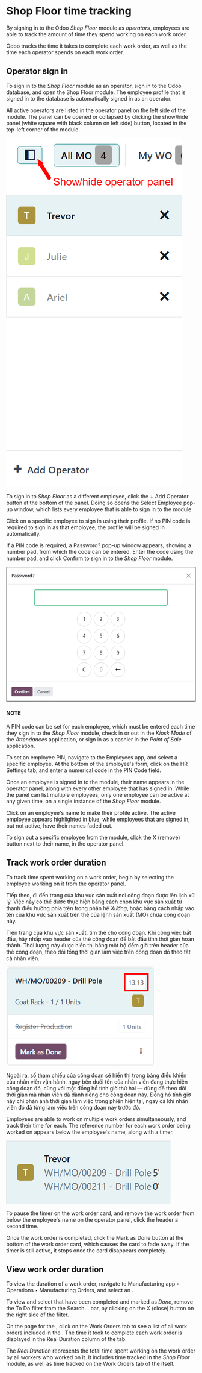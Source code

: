 # Shop Floor time tracking

By signing in to the Odoo *Shop Floor* module as *operators*, employees are able to track the amount
of time they spend working on each work order.

Odoo tracks the time it takes to complete each work order, as well as the time each operator spends
on each work order.

## Operator sign in

To sign in to the *Shop Floor* module as an operator, sign in to the Odoo database, and open the
Shop Floor module. The employee profile that is signed in to the database is
automatically signed in as an operator.

All active operators are listed in the operator panel on the left side of the module. The panel can
be opened or collapsed by clicking the show/hide panel (white square with black column on
left side) button, located in the top-left corner of the module.

![The operator panel in the Shop Floor module, with the show/hide panel button above it.](../../../../_images/operator-panel1.png)

To sign in to *Shop Floor* as a different employee, click the + Add Operator button at
the bottom of the panel. Doing so opens the Select Employee pop-up window, which lists
every employee that is able to sign in to the module.

Click on a specific employee to sign in using their profile. If no PIN code is required to sign in
as that employee, the profile will be signed in automatically.

If a PIN code is required, a Password? pop-up window appears, showing a number pad, from
which the code can be entered. Enter the code using the number pad, and click Confirm to
sign in to the *Shop Floor* module.

![The "Password?" pop-up window, which is used to enter an operator PIN code.](../../../../_images/pin-code.png)

#### NOTE
A PIN code can be set for each employee, which must be entered each time they sign in to the
*Shop Floor* module, check in or out in the *Kiosk Mode* of the *Attendances* application, or
sign in as a cashier in the *Point of Sale* application.

To set an employee PIN, navigate to the Employees app, and select a specific
employee. At the bottom of the employee's form, click on the HR Settings tab, and
enter a numerical code in the PIN Code field.

Once an employee is signed in to the module, their name appears in the operator panel, along with
every other employee that has signed in. While the panel can list multiple employees, only one
employee can be active at any given time, on a single instance of the *Shop Floor* module.

Click on an employee's name to make their profile active. The active employee appears highlighted
in blue, while employees that are signed in, but not active, have their names faded out.

To sign out a specific employee from the module, click the X (remove) button next to
their name, in the operator panel.

## Track work order duration

To track time spent working on a work order, begin by selecting the employee working on it from the
operator panel.

Tiếp theo, đi đến trang của khu vực sản xuất nơi công đoạn được lên lịch xử lý. Việc này có thể được thực hiện bằng cách chọn khu vực sản xuất từ thanh điều hướng phía trên trong phân hệ *Xưởng*, hoặc bằng cách nhấp vào tên của khu vực sản xuất trên thẻ của lệnh sản xuất (MO) chứa công đoạn này.

Trên trang của khu vực sản xuất, tìm thẻ cho công đoạn. Khi công việc bắt đầu, hãy nhấp vào header của thẻ công đoạn để bắt đầu tính thời gian hoàn thành. Thời lượng này được hiển thị bằng một bộ đếm giờ trên header của thẻ công đoạn, theo dõi tổng thời gian làm việc trên công đoạn đó theo tất cả nhân viên.

![A work order card with an active timer.](../../../../_images/work-order-timer.png)

Ngoài ra, số tham chiếu của công đoạn sẽ hiển thị trong bảng điều khiển của nhân viên vận hành, ngay bên dưới tên của nhân viên đang thực hiện công đoạn đó, cùng với một đồng hồ tính giờ thứ hai — dùng để theo dõi thời gian mà nhân viên đã dành riêng cho công đoạn này. Đồng hồ tính giờ này chỉ phản ánh thời gian làm việc trong phiên hiện tại, ngay cả khi nhân viên đó đã từng làm việc trên công đoạn này trước đó.

Employees are able to work on multiple work orders simultaneously, and track their time for each.
The reference number for each work order being worked on appears below the employee's name, along
with a timer.

![An employee card in the operator panel, showing two work order timers.](../../../../_images/employee-timer.png)

To pause the timer on the work order card, and remove the work order from below the employee's name
on the operator panel, click the header a second time.

Once the work order is completed, click the Mark as Done button at the bottom of the
work order card, which causes the card to fade away. If the timer is still active, it stops once the
card disappears completely.

## View work order duration

To view the duration of a work order, navigate to Manufacturing app ‣ Operations
‣ Manufacturing Orders, and select an .

To view and select  that have been completed and marked as *Done*, remove the To Do
filter from the Search... bar, by clicking on the X (close) button on the
right side of the filter.

On the page for the , click on the Work Orders tab to see a list of all work orders
included in the . The time it took to complete each work order is displayed in the
Real Duration column of the tab.

The *Real Duration* represents the total time spent working on the work order by all workers who
worked on it. It includes time tracked in the *Shop Floor* module, as well as time tracked on the
Work Orders tab of the  itself.
